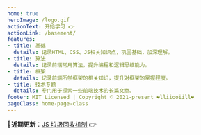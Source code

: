 ```yaml
---
home: true
heroImage: /logo.gif
actionText: 开始学习 👉
actionLink: /basement/
features:
- title: 基础
  details: 记录HTML、CSS、JS相关知识点，巩固基础，加深理解。
- title: 算法
  details: 记录前端常用算法，提升编程和逻辑思维能力。
- title: 框架
  details: 记录前端所学框架的相关知识，提升对框架的掌握程度。
- title: 技术专题
  details: 专门用于探索一些前端技术的长篇文章。
footer: MIT Licensed | Copyright © 2021-present ❤lliiooiill❤
pageClass: home-page-class
---
```


🌟**近期更新**：[JS 垃圾回收机制](./basement/JS/JS%E5%9E%83%E5%9C%BE%E5%9B%9E%E6%94%B6%E6%9C%BA%E5%88%B6.html) 👉